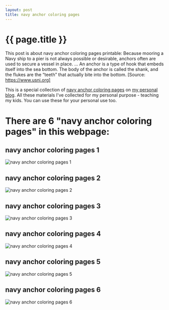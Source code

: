 ```yaml
---
layout: post
title: navy anchor coloring pages
---
```


{{ page.title }}
================

This post is about navy anchor coloring pages printable: Because mooring a Navy ship to a pier is not always possible or desirable, anchors often are used to secure a vessel in place. ... An anchor is a type of hook that embeds itself into the sea bottom. The body of the anchor is called the shank, and the flukes are the “teeth” that actually bite into the bottom. [Source: https://www.usni.org]

This is a special collection of [navy anchor coloring pages](https://coloring-pages.github.io/2021/12/27/navy-anchor-coloring-pages.html) on [my personal blog](https://coloring-pages.github.io/). All these materials I've collected for my personal purpose - teaching my kids. You can use these for your personal use too.

# **There are 6 "navy anchor coloring pages" in this webpage:**

## navy anchor coloring pages 1

![navy anchor coloring pages 1](https://coloring-pages.github.io/coloring-pages/navy-anchor-coloring-pages-1.png)

<script async src="https://pagead2.googlesyndication.com/pagead/js/adsbygoogle.js?client=ca-pub-6753140515841889" crossorigin="anonymous"></script> <ins class="adsbygoogle" style="display:block" data-ad-format="autorelaxed" data-ad-client="ca-pub-6753140515841889" data-ad-slot="5405745125"></ins><script>(adsbygoogle = window.adsbygoogle || []).push({}); </script>

## navy anchor coloring pages 2

![navy anchor coloring pages 2](https://coloring-pages.github.io/coloring-pages/navy-anchor-coloring-pages-2.png)

## navy anchor coloring pages 3

![navy anchor coloring pages 3](https://coloring-pages.github.io/coloring-pages/navy-anchor-coloring-pages-3.png)

## navy anchor coloring pages 4

![navy anchor coloring pages 4](https://coloring-pages.github.io/coloring-pages/navy-anchor-coloring-pages-4.png)

## navy anchor coloring pages 5

![navy anchor coloring pages 5](https://coloring-pages.github.io/coloring-pages/navy-anchor-coloring-pages-5.png)

## navy anchor coloring pages 6

![navy anchor coloring pages 6](https://coloring-pages.github.io/coloring-pages/navy-anchor-coloring-pages-6.png)

<script async src="https://pagead2.googlesyndication.com/pagead/js/adsbygoogle.js?client=ca-pub-6753140515841889" crossorigin="anonymous"></script> <ins class="adsbygoogle" style="display:block" data-ad-format="autorelaxed" data-ad-client="ca-pub-6753140515841889" data-ad-slot="5405745125"></ins><script>(adsbygoogle = window.adsbygoogle || []).push({}); </script>

